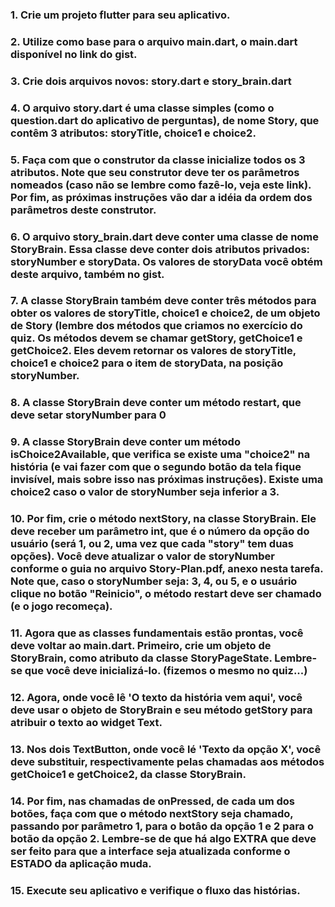 ### 1. Crie um projeto flutter para seu aplicativo.
### 2. Utilize como base para o arquivo main.dart, o main.dart disponível no link do gist.
### 3. Crie dois arquivos novos: story.dart e story_brain.dart
### 4. O arquivo story.dart é uma classe simples (como o question.dart do aplicativo de perguntas), de nome Story, que contêm 3 atributos: storyTitle, choice1 e choice2.
### 5. Faça com que o construtor da classe inicialize todos os 3 atributos. Note que seu construtor deve ter os parâmetros nomeados (caso não se lembre como fazê-lo, veja este link). Por fim, as próximas instruções vão dar a idéia da ordem dos parâmetros deste construtor.
### 6. O arquivo story_brain.dart deve conter uma classe de nome StoryBrain. Essa classe deve conter dois atributos privados: storyNumber e storyData. Os valores de storyData você obtém deste arquivo, também no gist.
### 7. A classe StoryBrain também deve conter três métodos para obter os valores de storyTitle, choice1 e choice2, de um objeto de Story (lembre dos métodos que criamos no exercício do quiz. Os métodos devem se chamar getStory, getChoice1 e getChoice2. Eles devem retornar os valores de storyTitle, choice1 e choice2 para o item de storyData, na posição storyNumber.
### 8. A classe StoryBrain deve conter um método restart, que deve setar storyNumber para 0
### 9. A classe StoryBrain deve conter um método isChoice2Available, que verifica se existe uma "choice2" na história (e vai fazer com que o segundo botão da tela fique invisível, mais sobre isso nas próximas instruções). Existe uma choice2 caso o valor de storyNumber seja inferior a 3.
### 10. Por fim, crie o método nextStory, na classe StoryBrain. Ele deve receber um parâmetro int, que é o número da opção do usuário (será 1, ou 2, uma vez que cada "story" tem duas opções). Você deve atualizar o valor de storyNumber conforme o guia no arquivo Story-Plan.pdf, anexo nesta tarefa. Note que, caso o storyNumber seja: 3, 4, ou 5, e o usuário clique no botão "Reinicio", o método restart deve ser chamado (e o jogo recomeça).
### 11. Agora que as classes fundamentais estão prontas, você deve voltar ao main.dart. Primeiro, crie um objeto de StoryBrain, como atributo da classe StoryPageState. Lembre-se que você deve inicializá-lo. (fizemos o mesmo no quiz...)
### 12. Agora, onde você lê 'O texto da história vem aqui', você deve usar o objeto de StoryBrain e seu método getStory para atribuir o texto ao widget Text.
### 13. Nos dois TextButton, onde você lé 'Texto da opção X', você deve substituir, respectivamente pelas chamadas aos métodos getChoice1 e getChoice2, da classe StoryBrain.
### 14. Por fim, nas chamadas de onPressed, de cada um dos botões, faça com que o método nextStory seja chamado, passando por parâmetro 1, para o botâo da opção 1 e 2 para o botão da opção 2. Lembre-se de que há algo EXTRA que deve ser feito para que a interface seja atualizada conforme o ESTADO da aplicação muda.
### 15. Execute seu aplicativo e verifique o fluxo das histórias.
